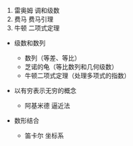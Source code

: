 <!--
    高等数学
    为了解决什么问题
-->

1. 雷奥姆 调和级数
2. 费马 费马引理
3. 牛顿 二项式定理


- 级数和数列
  - 数列（等差、等比）
  - 芝诺的龟（等比数列和几何级数）
  - 牛顿二项式定理（处理多项式的指数）

- 以有穷表示无穷的概念
  - 阿基米德 逼近法

- 数形结合
  - 笛卡尔 坐标系